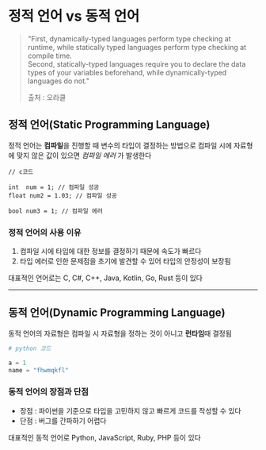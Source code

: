 # 정적 언어 vs 동적 언어

> "First, dynamically-typed languages perform type checking at runtime, while statically typed languages perform type checking at compile time.<br>
Second, statically-typed languages require you to declare the data types of your variables beforehand, while dynamically-typed languages do not."
> 
> 출처 : 오라클


## 정적 언어(Static Programming Language)

정적 언어는 **컴파일**을 진행할 때 변수의 타입이 결정하는 방법으로 컴파일 시에 자료형에 맞지 않은 값이 있으면 _컴파일 에러_ 가 발생한다

```
// c코드

int  num = 1; // 컴파일 성공
float num2 = 1.03; // 컴파일 성공

bool num3 = 1; // 컴파일 에러
```

### 정적 언어의 사용 이유
1. 컴파일 시에 타입에 대한 정보를 결정하기 때문에 속도가 빠르다
2. 타입 에러로 인한 문제점을 초기에 발견할 수 있어 타입의 안정성이 보장됨


대표적인 언어로는 C, C#, C++, Java, Kotlin, Go, Rust 등이 있다
 
___
## 동적 언어(Dynamic Programming Language)

동적 언어의 자료형은 컴파일 시 자료형을 정하는 것이 아니고 **런타임**때 결정됨

```python
# python 코드

a = 1
name = "fhwmqkfl"

```
### 동적 언어의 장점과 단점
- 장점 : 파이썬을 기준으로 타입을 고민하지 않고 빠르게 코드를 작성할 수 있다
- 단점 : 버그를 간파하기 어렵다

대표적인 동적 언어로 Python, JavaScript, Ruby, PHP 등이 있다



